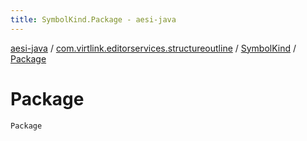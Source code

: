 ```yaml
---
title: SymbolKind.Package - aesi-java
---
```


[aesi-java](../../index.html) / [com.virtlink.editorservices.structureoutline](../index.html) / [SymbolKind](index.html) / [Package](.)

# Package

`Package`